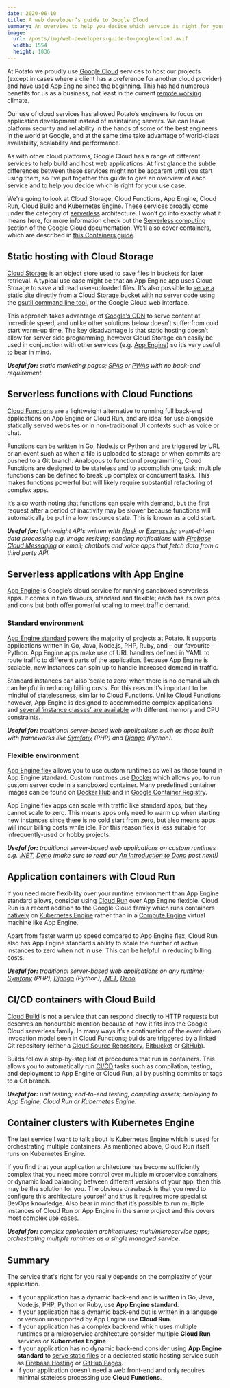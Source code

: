 ```yaml
---
date: 2020-06-10
title: A web developer’s guide to Google Cloud
summary: An overview to help you decide which service is right for your use case.
image:
  url: /posts/img/web-developers-guide-to-google-cloud.avif
  width: 1554
  height: 1036
---
```


At Potato we proudly use [Google Cloud](https://cloud.google.com/) services to host our projects (except in cases where a client has a preference for another cloud provider) and have used [App Engine](https://cloud.google.com/appengine/) since the beginning. This has had numerous benefits for us as a business, not least in the current [remote working](https://dev.p.ota.to/post/how-potato-code-remotely-4q64vuq2wb5/) climate.

Our use of cloud services has allowed Potato’s engineers to focus on application development instead of maintaining servers. We can leave platform security and reliability in the hands of some of the best engineers in the world at Google, and at the same time take advantage of world-class availability, scalability and performance.

As with other cloud platforms, Google Cloud has a range of different services to help build and host web applications. At first glance the subtle differences between these services might not be apparent until you start using them, so I’ve put together this guide to give an overview of each service and to help you decide which is right for your use case.

We're going to look at Cloud Storage, Cloud Functions, App Engine, Cloud Run, Cloud Build and Kubernetes Engine. These services broadly come under the category of [serverless](https://en.wikipedia.org/wiki/Serverless_computing) architecture. I won’t go into exactly what it means here, for more information check out the [Serverless computing](https://cloud.google.com/serverless) section of the Google Cloud documentation. We’ll also cover containers, which are described in [this Containers guide](https://cloud.google.com/containers).

## Static hosting with Cloud Storage

[Cloud Storage](https://cloud.google.com/storage/) is an object store used to save files in buckets for later retrieval. A typical use case might be that an App Engine app uses Cloud Storage to save and read user-uploaded files. It’s also possible to [serve a static site](https://cloud.google.com/storage/docs/hosting-static-website) directly from a Cloud Storage bucket with no server code using the [gsutil command line tool](https://cloud.google.com/storage/docs/gsutil), or the Google Cloud web interface.

This approach takes advantage of [Google's CDN](https://cloud.google.com/cdn/) to serve content at incredible speed, and unlike other solutions below doesn’t suffer from cold start warm-up time. The key disadvantage is that static hosting doesn’t allow for server side programming, however Cloud Storage can easily be used in conjunction with other services (e.g. [App Engine](https://cloud.google.com/appengine/docs/standard/python/getting-started/serving-static-files)) so it’s very useful to bear in mind.

*__Useful for:__ static marketing pages; [SPAs](https://en.wikipedia.org/wiki/Single-page_application "Single-page applications") or [PWAs](https://en.wikipedia.org/wiki/Progressive_web_application "Progressive web applications") with no back-end requirement.*

## Serverless functions with Cloud Functions

[Cloud Functions](https://cloud.google.com/functions/) are a lightweight alternative to running full back-end applications on App Engine or Cloud Run, and are ideal for use alongside statically served websites or in non-traditional UI contexts such as voice or chat.

Functions can be written in Go, Node.js or Python and are triggered by URL or an event such as when a file is uploaded to storage or when commits are pushed to a Git branch. Analogous to functional programming, Cloud Functions are designed to be stateless and to accomplish one task; multiple functions can be defined to break up complex or concurrent tasks. This makes functions powerful but will likely require substantial refactoring of complex apps.

It’s also worth noting that functions can scale with demand, but the first request after a period of inactivity may be slower because functions will automatically be put in a low resource state. This is known as a cold start.

*__Useful for:__ lightweight APIs written with [Flask](https://flask.palletsprojects.com/) or [Express.js](https://expressjs.com/); event-driven data processing e.g. image resizing; sending notifications with [Firebase Cloud Messaging](https://firebase.google.com/docs/cloud-messaging/) or email; chatbots and voice apps that fetch data from a third party API.*

## Serverless applications with App Engine

[App Engine](https://cloud.google.com/appengine) is Google’s cloud service for running sandboxed serverless apps. It comes in two flavours, standard and flexible; each has its own pros and cons but both offer powerful scaling to meet traffic demand.

### Standard environment

[App Engine standard](https://cloud.google.com/appengine/docs/standard) powers the majority of projects at Potato. It supports applications written in Go, Java, Node.js, PHP, Ruby, and – our favourite – Python. App Engine apps make use of URL handlers defined in YAML to route traffic to different parts of the application. Because App Engine is scalable, new instances can spin up to handle increased demand in traffic.

Standard instances can also ‘scale to zero’ when there is no demand which can helpful in reducing billing costs. For this reason it’s important to be mindful of statelessness, similar to Cloud Functions. Unlike Cloud Functions however, App Engine is designed to accommodate complex applications and [several ‘instance classes’ are available](https://cloud.google.com/appengine/docs/standard#instance_classes) with different memory and CPU constraints.

*__Useful for:__ traditional server-based web applications such as those built with frameworks like [Symfony](https://symfony.com/) (PHP) and [Django](https://www.djangoproject.com/) (Python).*

### Flexible environment

[App Engine flex](https://cloud.google.com/appengine/docs/flexible) allows you to use custom runtimes as well as those found in App Engine standard. Custom runtimes use [Docker](https://www.docker.com/) which allows you to run custom server code in a sandboxed container. Many predefined container images can be found on [Docker Hub](https://hub.docker.com/) and in [Google Container Registry](https://cloud.google.com/container-registry/).

App Engine flex apps can scale with traffic like standard apps, but they cannot scale to zero. This means apps only need to warm up when starting new instances since there is no cold start from zero, but also means apps will incur billing costs while idle. For this reason flex is less suitable for infrequently-used or hobby projects.

*__Useful for:__ traditional server-based web applications on custom runtimes e.g. [.NET](https://dotnet.microsoft.com/), [Deno](https://deno.land/) (make sure to read our [An Introduction to Deno](https://dev.p.ota.to/post/an-introduction-to-deno-4u3suut77w6/) post next!)*

## Application containers with Cloud Run

If you need more flexibility over your runtime environment than App Engine standard allows, consider using [Cloud Run](https://cloud.google.com/run/) over App Engine flexible. Cloud Run is a recent addition to the Google Cloud family which runs containers [natively](https://cloud.google.com/knative/) on [Kubernetes Engine](https://cloud.google.com/kubernetes-engine/) rather than in a [Compute Engine](https://cloud.google.com/compute/) virtual machine like App Engine.

Apart from faster warm up speed compared to App Engine flex, Cloud Run also has App Engine standard’s ability to scale the number of active instances to zero when not in use. This can be helpful in reducing billing costs.

*__Useful for:__ traditional server-based web applications on any runtime; [Symfony](https://symfony.com/) (PHP), [Django](https://www.djangoproject.com/) (Python), [.NET](https://dotnet.microsoft.com/), [Deno](https://deno.land).*

## CI/CD containers with Cloud Build

[Cloud Build](https://cloud.google.com/cloud-build/) is not a service that can respond directly to HTTP requests but deserves an honourable mention because of how it fits into the Google Cloud serverless family. In many ways it’s a continuation of the event driven invocation model seen in Cloud Functions; builds are triggered by a linked Git repository (either a [Cloud Source Repository](https://cloud.google.com/source-repositories/), [Bitbucket](https://bitbucket.org/product/) or [GitHub](https://github.com/)).

Builds follow a step-by-step list of procedures that run in containers. This allows you to automatically run [CI/CD](https://en.wikipedia.org/wiki/CI/CD) tasks such as compilation, testing, and deployment to App Engine or Cloud Run, all by pushing commits or tags to a Git branch.

*__Useful for:__ unit testing; end-to-end testing; compiling assets; deploying to App Engine, Cloud Run or Kubernetes Engine.*

## Container clusters with Kubernetes Engine

The last service I want to talk about is [Kubernetes Engine](https://cloud.google.com/kubernetes-engine/) which is used for orchestrating multiple containers. As mentioned above, Cloud Run itself runs on Kubernetes Engine.

If you find that your application architecture has become sufficiently complex that you need more control over multiple microservice containers, or dynamic load balancing between different versions of your app, then this may be the solution for you. The obvious drawback is that you need to configure this architecture yourself and thus it requires more specialist DevOps knowledge. Also bear in mind that it’s possible to run multiple instances of Cloud Run or App Engine in the same project and this covers most complex use cases.

*__Useful for:__ complex application architectures; multi/microservice apps; orchestrating multiple runtimes as a single managed service.*

## Summary

The service that's right for you really depends on the complexity of your application.

- If your application has a dynamic back-end and is written in Go, Java, Node.js, PHP, Python or Ruby, use **App Engine standard**.
- If your application has a dynamic back-end but is written in a language or version unsupported by App Engine use **Cloud Run**.
-  If your application has a complex back-end which uses multiple runtimes or a microservice architecture consider multiple **Cloud Run** services or **Kubernetes Engine**.
-  If your application has no dynamic back-end consider using **App Engine standard** to [serve static files](https://cloud.google.com/appengine/docs/standard/python/getting-started/serving-static-files) or a dedicated static hosting service such as [Firebase Hosting](https://firebase.google.com/products/hosting) or [GitHub Pages](https://pages.github.com).
-  If your application doesn’t need a web front-end and only requires minimal stateless processing use **Cloud Functions**.
